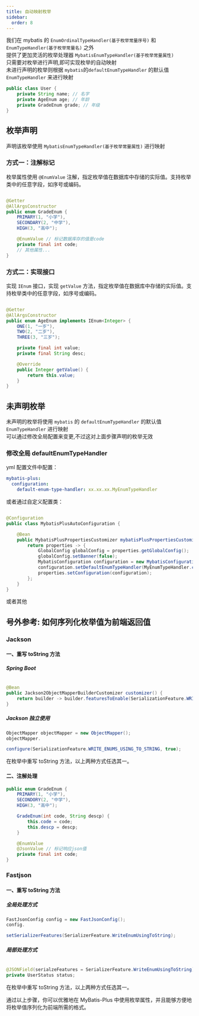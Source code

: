 ```yaml
---
title: 自动映射枚举
sidebar:
  order: 8
---
```


我们在 mybatis 的 `EnumOrdinalTypeHandler(基于枚举常量序号)` 和 `EnumTypeHandler(基于枚举常量名)` 之外  
提供了更加灵活的枚举处理器 `MybatisEnumTypeHandler(基于枚举常量属性)`  
只需要对枚举进行声明,即可实现枚举的自动映射  
未进行声明的枚举则根据 `mybatis`的`defaultEnumTypeHandler` 的默认值`EnumTypeHandler` 来进行映射

```java
public class User {
    private String name; // 名字
    private AgeEnum age; // 年龄
    private GradeEnum grade; // 年级
}
```

## 枚举声明

声明该枚举使用 `MybatisEnumTypeHandler(基于枚举常量属性)` 进行映射

### 方式一：注解标记

枚举属性使用 `@EnumValue` 注解，指定枚举值在数据库中存储的实际值。支持枚举类中的任意字段，如序号或编码。

```java

@Getter
@AllArgsConstructor
public enum GradeEnum {
    PRIMARY(1, "小学"),
    SECONDARY(2, "中学"),
    HIGH(3, "高中");

    @EnumValue // 标记数据库存的值是code
    private final int code;
    // 其他属性...
}
```

### 方式二：实现接口

实现 `IEnum` 接口，实现 `getValue` 方法，指定枚举值在数据库中存储的实际值。支持枚举类中的任意字段，如序号或编码。

```java

@Getter
@AllArgsConstructor
public enum AgeEnum implements IEnum<Integer> {
    ONE(1, "一岁"),
    TWO(2, "二岁"),
    THREE(3, "三岁");

    private final int value;
    private final String desc;

    @Override
    public Integer getValue() {
        return this.value;
    }
}
```

## 未声明枚举

未声明的枚举将使用 `mybatis` 的 `defaultEnumTypeHandler` 的默认值 `EnumTypeHandler` 进行映射  
可以通过修改全局配置来变更,不过这对上面步骤声明的枚举无效

### 修改全局 defaultEnumTypeHandler

yml 配置文件中配置：

```yml
mybatis-plus:
  configuration:
    default-enum-type-handler: xx.xx.xx.MyEnumTypeHandler
```

或者通过自定义配置类：

```java

@Configuration
public class MybatisPlusAutoConfiguration {

    @Bean
    public MybatisPlusPropertiesCustomizer mybatisPlusPropertiesCustomizer() {
        return properties -> {
            GlobalConfig globalConfig = properties.getGlobalConfig();
            globalConfig.setBanner(false);
            MybatisConfiguration configuration = new MybatisConfiguration();
            configuration.setDefaultEnumTypeHandler(MyEnumTypeHandler.class);
            properties.setConfiguration(configuration);
        };
    }
}
```

或者其他

## 号外参考: 如何序列化枚举值为前端返回值

### Jackson

#### 一、重写 toString 方法

##### Spring Boot

```java

@Bean
public Jackson2ObjectMapperBuilderCustomizer customizer() {
    return builder -> builder.featuresToEnable(SerializationFeature.WRITE_ENUMS_USING_TO_STRING);
}
```

##### Jackson 独立使用

```java
ObjectMapper objectMapper = new ObjectMapper();
objectMapper.

configure(SerializationFeature.WRITE_ENUMS_USING_TO_STRING, true);
```

在枚举中重写 toString 方法，以上两种方式任选其一。

#### 二、注解处理

```java
public enum GradeEnum {
    PRIMARY(1, "小学"),
    SECONDORY(2, "中学"),
    HIGH(3, "高中");

    GradeEnum(int code, String descp) {
        this.code = code;
        this.descp = descp;
    }

    @EnumValue
    @JsonValue // 标记响应json值
    private final int code;
}
```

### Fastjson

#### 一、重写 toString 方法

##### 全局处理方式

```java
FastJsonConfig config = new FastJsonConfig();
config.

setSerializerFeatures(SerializerFeature.WriteEnumUsingToString);
```

##### 局部处理方式

```java

@JSONField(serialzeFeatures = SerializerFeature.WriteEnumUsingToString)
private UserStatus status;
```

在枚举中重写 toString 方法，以上两种方式任选其一。

通过以上步骤，你可以优雅地在 MyBatis-Plus 中使用枚举属性，并且能够方便地将枚举值序列化为前端所需的格式。
